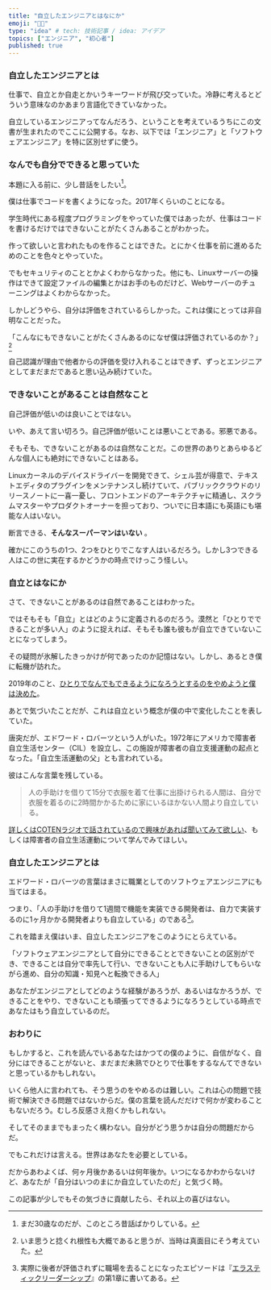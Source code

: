 ```yaml
---
title: "自立したエンジニアとはなにか"
emoji: "🧑‍💻"
type: "idea" # tech: 技術記事 / idea: アイデア
topics: ["エンジニア", "初心者"]
published: true
---
```


### 自立したエンジニアとは

仕事で、自立とか自走とかいうキーワードが飛び交っていた。冷静に考えるとどういう意味なのかあまり言語化できていなかった。

自立しているエンジニアってなんだろう、ということを考えているうちにこの文書が生まれたのでここに公開する。なお、以下では「エンジニア」と「ソフトウェアエンジニア」を特に区別せずに使う。

### なんでも自分でできると思っていた

本題に入る前に、少し昔話をしたい[^1]。

[^1]: まだ30歳なのだが、このところ昔話ばかりしている。

僕は仕事でコードを書くようになった。2017年くらいのことになる。

学生時代にある程度プログラミングをやっていた僕ではあったが、仕事はコードを書けるだけではできないことがたくさんあることがわかった。

作って欲しいと言われたものを作ることはできた。とにかく仕事を前に進めるためのことを色々とやっていた。

でもセキュリティのこととかよくわからなかった。他にも、Linuxサーバーの操作はできて設定ファイルの編集とかはお手のものだけど、Webサーバーのチューニングはよくわからなかった。

しかしどうやら、自分は評価をされているらしかった。これは僕にとっては非自明なことだった。

「こんなにもできないことがたくさんあるのになぜ僕は評価されているのか？」[^2]

[^2]: いま思うと捻くれ根性も大概であると思うが、当時は真面目にそう考えていた。

自己認識が理由で他者からの評価を受け入れることはできず、ずっとエンジニアとしてまだまだであると思い込み続けていた。

### できないことがあることは自然なこと

自己評価が低いのは良いことではない。

いや、あえて言い切ろう。自己評価が低いことは悪いことである。邪悪である。

そもそも、できないことがあるのは自然なことだ。この世界のありとあらゆるどんな個人にも絶対にできないことはある。

Linuxカーネルのデバイスドライバーを開発できて、シェル芸が得意で、テキストエディタのプラグインをメンテナンスし続けていて、パブリッククラウドのリリースノートに一喜一憂し、フロントエンドのアーキテクチャに精通し、スクラムマスターやプロダクトオーナーを担っており、ついでに日本語にも英語にも堪能な人はいない。

断言できる、**そんなスーパーマンはいない** 。

確かにこのうちの1つ、2つをひとりでこなす人はいるだろう。しかし3つできる人はこの世に実在するかどうかの時点でけっこう怪しい。

### 自立とはなにか

さて、できないことがあるのは自然であることはわかった。

ではそもそも「自立」とはどのように定義されるのだろう。漠然と「ひとりでできることが多い人」のように捉えれば、そもそも誰も彼もが自立できていないことになってしまう。

その疑問が氷解したきっかけが何であったのか記憶はない。しかし、あるとき僕に転機が訪れた。

2019年のこと、[ひとりでなんでもできるようになろうとするのをやめようと僕は決めた](https://blog.515hikaru.net/entry/2019/12/09/000800)。

あとで気づいたことだが、これは自立という概念が僕の中で変化したことを表していた。

唐突だが、エドワード・ロバーツという人がいた。1972年にアメリカで障害者自立生活センター（CIL）を設立し、この施設が障害者の自立支援運動の起点となった。「自立生活運動の父」とも言われている。

彼はこんな言葉を残している。

> 人の手助けを借りて15分で衣服を着て仕事に出掛けられる人間は、自分で衣服を着るのに2時間かかるために家にいるほかない人間より自立している。

[詳しくはCOTENラジオで話されているので興味があれば聞いてみて欲しい](https://open.spotify.com/episode/3uOYxBmAm0vHMduNylQrt5?si=83874a09870f4559)、もしくは障害者の自立生活運動について学んでみてほしい。

### 自立したエンジニアとは

エドワード・ロバーツの言葉はまさに職業としてのソフトウェアエンジニアにも当てはまる。

つまり、「人の手助けを借りて1週間で機能を実装できる開発者は、自力で実装するのに1ヶ月かかる開発者よりも自立している」のである[^3]。

[^3]: 実際に後者が評価されずに職場を去ることになったエピソードは『[エラスティックリーダーシップ](https://amzn.to/3NMhL52)』の第1章に書いてある。

これを踏まえ僕はいま、自立したエンジニアをこのようにとらえている。

「ソフトウェアエンジニアとして自分にできることとできないことの区別ができ、できることは自分で率先して行い、できないことも人に手助けしてもらいながら進め、自分の知識・知見へと転換できる人」

あなたがエンジニアとしてどのような経験があろうが、あるいはなかろうが、できることをやり、できないことも頑張ってできるようになろうとしている時点であなたはもう自立しているのだ。

### おわりに

もしかすると、これを読んでいるあなたはかつての僕のように、自信がなく、自分にはできることがないと、まだまだ未熟でひとりで仕事をするなんてできないと思っているかもしれない。

いくら他人に言われても、そう思うのをやめるのは難しい。これは心の問題で技術で解決できる問題ではないからだ。僕の言葉を読んだだけで何かが変わることもないだろう。むしろ反感さえ抱くかもしれない。

そしてそのままでもまったく構わない。自分がどう思うかは自分の問題だからだ。

でもこれだけは言える。世界はあなたを必要としている。

だからあわよくば、何ヶ月後かあるいは何年後か。いつになるかわからないけど、あなたが「自分はいつのまにか自立していたのだ」と気づく時。

この記事が少しでもその気づきに貢献したら、それ以上の喜びはない。
